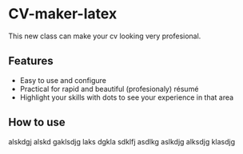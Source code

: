 # CV-maker-latex
This new class can make your cv looking very profesional.

## Features
+ Easy to use and configure
+ Practical for rapid and beautiful (profesionaly) résumé
+ Highlight your skills with dots to see your experience in that area

## How to use
alskdgj alskd gaklsdjg laks dgkla sdklfj asdlkg aslkdjg alksdjg klasdjg 
